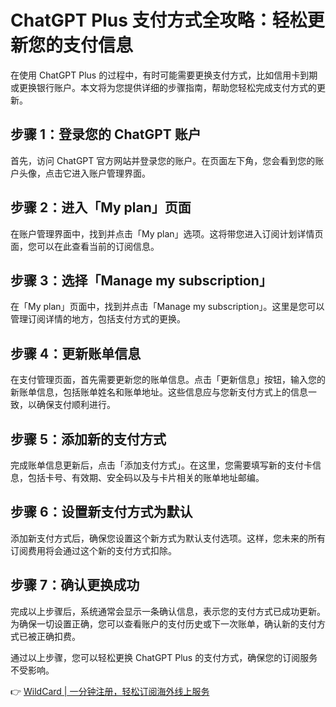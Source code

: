 # ChatGPT Plus 支付方式全攻略：轻松更新您的支付信息

在使用 ChatGPT Plus 的过程中，有时可能需要更换支付方式，比如信用卡到期或更换银行账户。本文将为您提供详细的步骤指南，帮助您轻松完成支付方式的更新。

## 步骤 1：登录您的 ChatGPT 账户

首先，访问 ChatGPT 官方网站并登录您的账户。在页面左下角，您会看到您的账户头像，点击它进入账户管理界面。



## 步骤 2：进入「My plan」页面

在账户管理界面中，找到并点击「My plan」选项。这将带您进入订阅计划详情页面，您可以在此查看当前的订阅信息。



## 步骤 3：选择「Manage my subscription」

在「My plan」页面中，找到并点击「Manage my subscription」。这里是您可以管理订阅详情的地方，包括支付方式的更换。



## 步骤 4：更新账单信息

在支付管理页面，首先需要更新您的账单信息。点击「更新信息」按钮，输入您的新账单信息，包括账单姓名和账单地址。这些信息应与您新支付方式上的信息一致，以确保支付顺利进行。



## 步骤 5：添加新的支付方式

完成账单信息更新后，点击「添加支付方式」。在这里，您需要填写新的支付卡信息，包括卡号、有效期、安全码以及与卡片相关的账单地址邮编。





## 步骤 6：设置新支付方式为默认

添加新支付方式后，确保您设置这个新方式为默认支付选项。这样，您未来的所有订阅费用将会通过这个新的支付方式扣除。



## 步骤 7：确认更换成功

完成以上步骤后，系统通常会显示一条确认信息，表示您的支付方式已成功更新。为确保一切设置正确，您可以查看账户的支付历史或下一次账单，确认新的支付方式已被正确扣费。

通过以上步骤，您可以轻松更换 ChatGPT Plus 的支付方式，确保您的订阅服务不受影响。

👉 [WildCard | 一分钟注册，轻松订阅海外线上服务](https://bbtdd.com/WildCard)